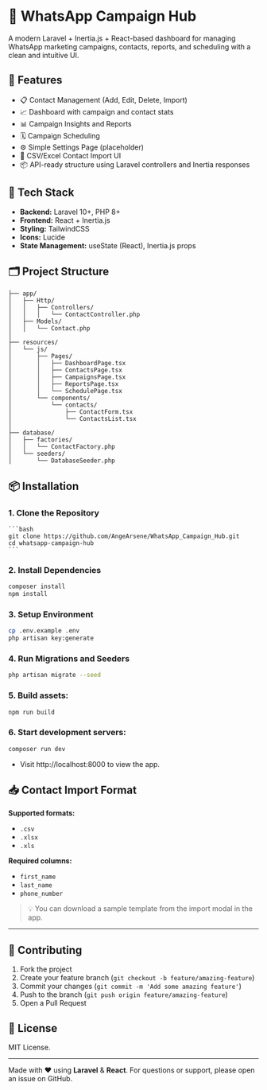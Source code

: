 # 📣 WhatsApp Campaign Hub

A modern Laravel + Inertia.js + React-based dashboard for managing WhatsApp marketing campaigns, contacts, reports, and scheduling with a clean and intuitive UI.

## 🚀 Features

- 📋 Contact Management (Add, Edit, Delete, Import)
- 📈 Dashboard with campaign and contact stats
- 📊 Campaign Insights and Reports
- 🗓️ Campaign Scheduling
- ⚙️ Simple Settings Page (placeholder)
- 🧾 CSV/Excel Contact Import UI
- 📦 API-ready structure using Laravel controllers and Inertia responses

## 🧱 Tech Stack

- **Backend:** Laravel 10+, PHP 8+
- **Frontend:** React + Inertia.js
- **Styling:** TailwindCSS
- **Icons:** Lucide
- **State Management:** useState (React), Inertia.js props

## 🗂 Project Structure

```
├── app/
│   ├── Http/
│   │   ├── Controllers/
│   │   │   └── ContactController.php
│   ├── Models/
│   │   └── Contact.php
│
├── resources/
│   └── js/
│       ├── Pages/
│       │   ├── DashboardPage.tsx
│       │   ├── ContactsPage.tsx
│       │   ├── CampaignsPage.tsx
│       │   ├── ReportsPage.tsx
│       │   └── SchedulePage.tsx
│       └── components/
│           └── contacts/
│               ├── ContactForm.tsx
│               └── ContactsList.tsx
│
├── database/
│   ├── factories/
│   │   └── ContactFactory.php
│   └── seeders/
│       └── DatabaseSeeder.php
```

## 📦 Installation

### 1. Clone the Repository

    ```bash
    git clone https://github.com/AngeArsene/WhatsApp_Campaign_Hub.git
    cd whatsapp-campaign-hub
    ```

### 2. Install Dependencies

   ```bash
   composer install
   npm install
   ```
### 3. Setup Environment

   ```bash
   cp .env.example .env
   php artisan key:generate
   ```

### 4. Run Migrations and Seeders

   ```bash
   php artisan migrate --seed
   ```

### 5. Build assets:

   ```bash
   npm run build
   ```
### 6. Start development servers:

   ```bash
   composer run dev
   ```
   - Visit http://localhost:8000 to view the app.

## 📥 Contact Import Format

**Supported formats:**

- `.csv`
- `.xlsx`
- `.xls`

**Required columns:**

- `first_name`
- `last_name`
- `phone_number`

> 💡 You can download a sample template from the import modal in the app.

---

## 🤝 Contributing

1. Fork the project
2. Create your feature branch (`git checkout -b feature/amazing-feature`)
3. Commit your changes (`git commit -m 'Add some amazing feature'`)
4. Push to the branch (`git push origin feature/amazing-feature`)
5. Open a Pull Request

## 📜 License

MIT License.

---

Made with ❤️ using **Laravel** & **React**.
For questions or support, please open an issue on GitHub.
